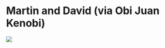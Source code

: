 <!--
id: 2251434
link: http://tumblr.atmos.org/post/2251434/martin-and-david-via-obi-juan-kenobi
slug: martin-and-david-via-obi-juan-kenobi
date: Mon May 21 2007 23:44:10 GMT-0700 (PDT)
publish: 2007-05-021
tags: 
title: Martin and David (via Obi Juan Kenobi)
-->


Martin and David (via Obi Juan Kenobi)
======================================

![](http://25.media.tumblr.com/2251434_500.jpg)

